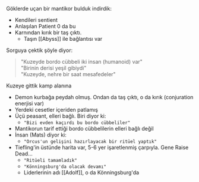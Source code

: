 Göklerde uçan bir mantikor bulduk indirdik:  
  
- Kendileri sentient  
- Anlaşılan Patient 0 da bu  
- Karnından kırık bir taş çıktı.  
	- Taşın [[Abyss]] ile bağlantısı var  
  
Sorguya çektik şöyle diyor:  
  
> "Kuzeyde bordo cübbeli iki insan (humanoid) var"  
>     "Birinin derisi yeşil gibiydi"  
> "Kuzeyde, nehre bir saat mesafedeler"  
  
Kuzeye gittik kamp alanına  
  
- Demon kurbağa peydah olmuş. Ondan da taş çıktı, o da kırık (conjuration enerjisi var)  
- Yerdeki cesetler içeriden patlamış  
- Üçü peasant, elleri bağlı. Biri diyor ki:  
	- `"Bizi evden kaçırdı bu bordo cübbeliler"`  
- Mantikorun tarif ettiği bordo cübbelilerin elleri bağlı değil  
- İnsan (Mats) diyor ki:  
	- `"Orcus'un gelişini hazırlayacak bir ritüel yaptık"`  
- Tiefling'in üstünde harita var, 5-6 yer işaretlenmiş çarpıyla. Gene Raise Dead...  
	- `"Ritüeli tamamladık"`  
	- `"Könningsburg'da olacak devamı"`  
	- Liderlerinin adı [[Adolf]], o da Könningsburg'da